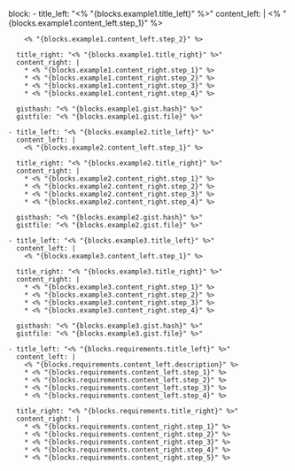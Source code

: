 block:
    - title_left: "<% "{blocks.example1.title_left}" %>"
      content_left: |
        <% "{blocks.example1.content_left.step_1}" %> 

        <% "{blocks.example1.content_left.step_2}" %>

      title_right: "<% "{blocks.example1.title_right}" %>"
      content_right: |
        * <% "{blocks.example1.content_right.step_1}" %>
        * <% "{blocks.example1.content_right.step_2}" %>
        * <% "{blocks.example1.content_right.step_3}" %>
        * <% "{blocks.example1.content_right.step_4}" %> 

      gisthash: "<% "{blocks.example1.gist.hash}" %>"
      gistfile: "<% "{blocks.example1.gist.file}" %>"
      
    - title_left: "<% "{blocks.example2.title_left}" %>"
      content_left: |
        <% "{blocks.example2.content_left.step_1}" %> 
        
      title_right: "<% "{blocks.example2.title_right}" %>"
      content_right: |
        * <% "{blocks.example2.content_right.step_1}" %>
        * <% "{blocks.example2.content_right.step_2}" %>
        * <% "{blocks.example2.content_right.step_3}" %>
        * <% "{blocks.example2.content_right.step_4}" %> 
        
      gisthash: "<% "{blocks.example2.gist.hash}" %>"
      gistfile: "<% "{blocks.example2.gist.file}" %>"

    - title_left: "<% "{blocks.example3.title_left}" %>"
      content_left: |
        <% "{blocks.example3.content_left.step_1}" %>
        
      title_right: "<% "{blocks.example3.title_right}" %>"
      content_right: |
        * <% "{blocks.example3.content_right.step_1}" %>
        * <% "{blocks.example3.content_right.step_2}" %>
        * <% "{blocks.example3.content_right.step_3}" %>
        * <% "{blocks.example3.content_right.step_4}" %> 
        
      gisthash: "<% "{blocks.example3.gist.hash}" %>"
      gistfile: "<% "{blocks.example3.gist.file}" %>"

    - title_left: "<% "{blocks.requirements.title_left}" %>"
      content_left: |
        <% "{blocks.requirements.content_left.description}" %>
        * <% "{blocks.requirements.content_left.step_1}" %>
        * <% "{blocks.requirements.content_left.step_2}" %>
        * <% "{blocks.requirements.content_left.step_3}" %>
        * <% "{blocks.requirements.content_left.step_4}" %>
        
      title_right: "<% "{blocks.requirements.title_right}" %>"
      content_right: |
        * <% "{blocks.requirements.content_right.step_1}" %>
        * <% "{blocks.requirements.content_right.step_2}" %>
        * <% "{blocks.requirements.content_right.step_3}" %>
        * <% "{blocks.requirements.content_right.step_4}" %>
        * <% "{blocks.requirements.content_right.step_5}" %>